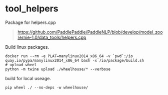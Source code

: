 # tool_helpers
Package for helpers.cpp 

> https://github.com/PaddlePaddle/PaddleNLP/blob/develop/model_zoo/ernie-1.0/data_tools/helpers.cpp

Build linux packages.
```
docker run --rm -e PLAT=manylinux2014_x86_64 -v `pwd`:/io quay.io/pypa/manylinux2014_x86_64 bash -x /io/package/build.sh
# upload wheel
python -m twine upload ./wheelhouse/* --verbose
```

build for local useage.
```
pip wheel ./ --no-deps -w wheelhouse/
```
